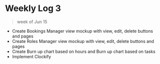 # Weekly Log 3 
> week of Jun 15
- Create Bookings Manager view mockup with view, edit, delete buttons and pages
- Create Roles Manager view mockup with view, edit, delete buttons and pages
- Create Burn up chart based on hours and Burn up chart based on tasks
- Implement Clockify
